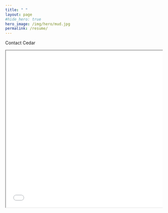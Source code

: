 ```yaml
---
title: " "
layout: page
#hide_hero: true
hero_image: /img/hero/mud.jpg
permalink: /resume/
---
```


<div class="container is-max-desktop">
	<p class="title is-2">Contact Cedar</p>
</div>

<div class="container is-max-desktop has-text-centered">
	<div class="columns">
		<div class="column">
			<iframe src="/pdf/Cedar_Warman_resume" width="100%" height="500px">
    		</iframe>
		</div>
	</div>
</div>
